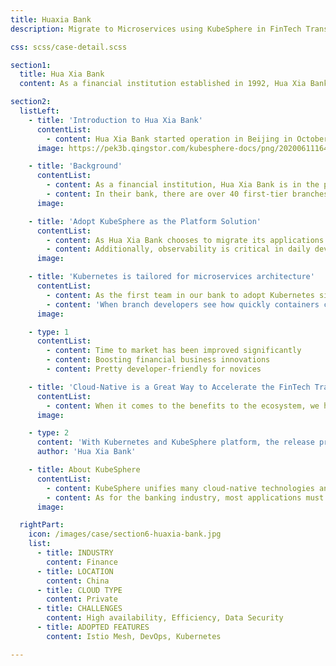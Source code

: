 ```yaml
---
title: Huaxia Bank
description: Migrate to Microservices using KubeSphere in FinTech Transformation

css: scss/case-detail.scss

section1:
  title: Hua Xia Bank
  content: As a financial institution established in 1992, Hua Xia Bank is in the progress of FinTech transformation to provide technology leading financial services to customers.

section2:
  listLeft:
    - title: 'Introduction to Hua Xia Bank'
      contentList:
        - content: Hua Xia Bank started operation in Beijing in October 1992 when China ushered in the program of reform and opening up led by Chief Architect Deng Xiaoping. The Bank became a nationwide joint-stock commercial bank after restructuring in March 1995. In September 2003, Hua Xia Bank went public as the fifth of Chinese banks listed on the Shanghai Stock Exchange (Stock Ticker:600015).
      image: https://pek3b.qingstor.com/kubesphere-docs/png/20200611164953.png

    - title: 'Background'
      contentList:
        - content: As a financial institution, Hua Xia Bank is in the progress of FinTech transformation to provide technology leading financial services to customers.
        - content: In their bank, there are over 40 first-tier branches nationwide. Each of them has its local banking businesses with various requirements required to be delivered fast. Besides, there are many applications like fund supervision, ETC, payment systems in each branch written in different languages such as C/C++, Java, and Python, using traditional monolithic architecture, and deployed on VMs. Moreover, they have a large custom snowflake ecosystem in their development, where each tool needs its configuration and deployment.
      image:

    - title: 'Adopt KubeSphere as the Platform Solution'
      contentList:
        - content: As Hua Xia Bank chooses to migrate its applications to Kubernetes, we introduce KubeSphere, a developer-friendly distributed operating system, to enhance the Kubernetes platform abilities. With the unified portal to connect DevOps, microservices management, and Kubernetes platform in KubeSphere, it helps us to adopt a cloud-native stack more easily. By using Istio service mesh, we can easily implement the grayscale release. KubeSphere brings the simplified DevOps workflow to us, and its built-in roles are designed for developers and operators.
        - content: Additionally, observability is critical in daily development and operations. KubeSphere helps us locate the issues and bottlenecks between different microservices by providing centralized log search and monitoring features.
      image:

    - title: 'Kubernetes is tailored for microservices architecture'
      contentList:
        - content: As the first team in our bank to adopt Kubernetes since 2019, we are committed to leading FinTech transformation to make technologies boosting financial business innovations. Fortunately, several experimental projects prove that Kubernetes is tailored for microservices architecture, and it is a great time-saver for multiple branches in our bank.
        - content: 'When branch developers see how quickly containers could be spun up compared to the VMs process, all branches try to run their applications in containers and ship them in Kubernetes. With Kubernetes and KubeSphere platform, the release process goes from several hours to several minutes, and time to market has also been improved significantly.'
      image:

    - type: 1
      contentList:
        - content: Time to market has been improved significantly
        - content: Boosting financial business innovations
        - content: Pretty developer-friendly for novices

    - title: 'Cloud-Native is a Great Way to Accelerate the FinTech Transformation'
      contentList:
        - content: When it comes to the benefits to the ecosystem, we have demonstrated cloud-native is a great way to accelerate the FinTech transformation. We, as a pioneer in our bank, give some best practices to other projects. Today, developers can quickly deploy, ship code, and release their applications written in different languages and frameworks smoothly. Kubernetes consistently provides the tools we need in the cloud-native ecosystem.  
      image:

    - type: 2
      content: 'With Kubernetes and KubeSphere platform, the release process goes from several hours to several minutes, and time to market has also been improved significantly.'
      author: 'Hua Xia Bank'

    - title: About KubeSphere
      contentList:
        - content: KubeSphere unifies many cloud-native technologies and tools, including Docker, Istio mesh, DevOps, monitoring, and logging. We have demonstrated a best practice of using Kubernetes and KubeSphere with multiple branches in our bank.
        - content: As for the banking industry, most applications must be fault-tolerant, highly available, and reliable, we have proved that even running these applications on Kubernetes can achieve these stringent requirements simultaneously. We hope our user case study will help to promote the wide adoption of Kubernetes in the banking industry.
      image:

  rightPart:
    icon: /images/case/section6-huaxia-bank.jpg
    list:
      - title: INDUSTRY
        content: Finance
      - title: LOCATION
        content: China
      - title: CLOUD TYPE
        content: Private
      - title: CHALLENGES
        content: High availability, Efficiency, Data Security
      - title: ADOPTED FEATURES
        content: Istio Mesh, DevOps, Kubernetes

---
```

